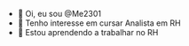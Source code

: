 - 👋 Oi, eu sou @Me2301
- 👀 Tenho interesse em cursar Analista em RH
- 🌱 Estou aprendendo a trabalhar no RH
